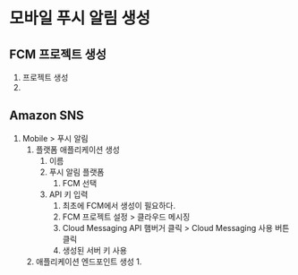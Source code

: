 # 모바일 푸시 알림 생성

## FCM 프로젝트 생성

1. 프로젝트 생성
2.

## Amazon SNS

1. Mobile > 푸시 알림
   1. 플랫폼 애플리케이션 생성
      1. 이름
      2. 푸시 알림 플랫폼
         1. FCM 선택
      3. API 키 입력
         1. 최초에 FCM에서 생성이 필요하다.
         2. FCM 프로젝트 설정 > 클라우드 메시징
         3. Cloud Messaging API 햄버거 클릭 > Cloud Messaging 사용 버튼 클릭
         4. 생성된 서버 키 사용
   2. 애플리케이션 엔드포인트 생성
      1.
